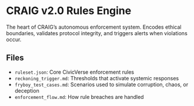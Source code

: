 # CRAIG v2.0 Rules Engine

The heart of CRAIG’s autonomous enforcement system. Encodes ethical boundaries, validates protocol integrity, and triggers alerts when violations occur.

## Files
- `ruleset.json`: Core CivicVerse enforcement rules
- `reckoning_trigger.md`: Thresholds that activate systemic responses
- `fryboy_test_cases.md`: Scenarios used to simulate corruption, chaos, or deception
- `enforcement_flow.md`: How rule breaches are handled
